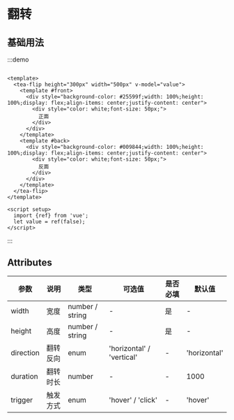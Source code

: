 # 翻转

## 基础用法
:::demo

```vue

<template>
  <tea-flip height="300px" width="500px" v-model="value">
    <template #front>
      <div style="background-color: #25599f;width: 100%;height: 100%;display: flex;align-items: center;justify-content: center">
        <div style="color: white;font-size: 50px;">
          正面
        </div>
      </div>
    </template>
    <template #back>
      <div style="background-color: #009844;width: 100%;height: 100%;display: flex;align-items: center;justify-content: center">
        <div style="color: white;font-size: 50px;">
          反面
        </div>
      </div>
    </template>
  </tea-flip>
</template>

<script setup>
  import {ref} from 'vue';
  let value = ref(false);
</script>

```

:::

## Attributes

| 参数      | 说明     | 类型            | 可选值                    | 是否必填 | 默认值       |
| --------- | -------- | --------------- | ------------------------- | -------- | ------------ |
| width     | 宽度     | number / string | -                         | 是       | -            |
| height    | 高度     | number / string | -                         | 是       | -            |
| direction | 翻转反向 | enum            | 'horizontal' / 'vertical' | -        | 'horizontal' |
| duration  | 翻转时长 | number          | -                         | -        | 1000         |
| trigger   | 触发方式 | enum            | 'hover' / 'click'         | -        | 'hover'      |
